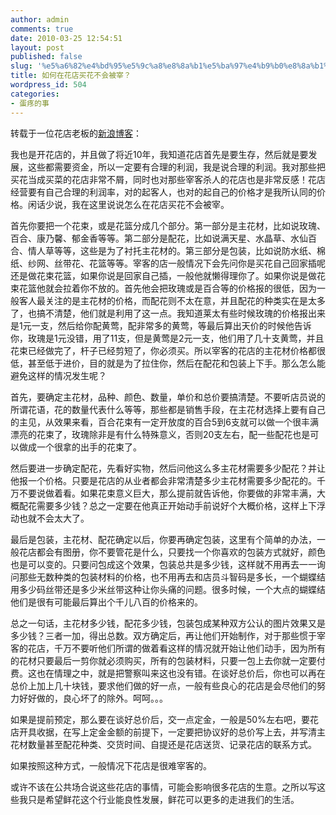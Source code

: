 ```yaml
---
author: admin
comments: true
date: 2010-03-25 12:54:51
layout: post
published: false
slug: '%e5%a6%82%e4%bd%95%e5%9c%a8%e8%8a%b1%e5%ba%97%e4%b9%b0%e8%8a%b1%e4%b8%8d%e4%bc%9a%e8%a2%ab%e5%ae%b0%ef%bc%9f'
title: 如何在花店买花不会被宰？
wordpress_id: 504
categories:
- 蛋疼的事
---
```


转载于一位花店老板的[新浪博客](http://blog.sina.com.cn/s/blog_4e4542ba0100beeu.html)：

我也是开花店的，并且做了将近10年，我知道花店首先是要生存，然后就是要发展，这些都需要资金，所以一定要有合理的利润，我是说合理的利润。我对那些把买花当成买菜的花店非常不屑，同时也对那些宰客杀人的花店也是非常反感！花店经营要有自己合理的利润率，对的起客人，也对的起自己的价格才是我所认同的价格。闲话少说，我在这里说说怎么在花店买花不会被宰。

首先你要把一个花束，或是花篮分成几个部分。第一部分是主花材，比如说玫瑰、百合、康乃馨、郁金香等等。第二部分是配花，比如说满天星、水晶草、水仙百合、情人草等等，这些是为了衬托主花材的。第三部分是包装，比如说防水纸、棉纸、纱网、丝带花、花篮等等。宰客的店一般情况下会先问你是买花自己回家插呢还是做花束花篮，如果你说是回家自己插，一般他就懒得理你了。如果你说是做花束花篮他就会拉着你不放的。首先他会把玫瑰或是百合等的价格报的很低，因为一般客人最关注的是主花材的价格，而配花则不太在意，并且配花的种类实在是太多了，也搞不清楚，他们就是利用了这一点。我知道莱太有些时候玫瑰的价格报出来是1元一支，然后给你配黄莺，配非常多的黄莺，等最后算出天价的时候他告诉你，玫瑰是1元没错，用了11支，但是黄莺是2元一支，他们用了几十支黄莺，并且花束已经做完了，杆子已经剪短了，你必须买。所以宰客的花店的主花材价格都很低，甚至低于进价，目的就是为了拉住你，然后在配花和包装上下手。那么怎么能避免这样的情况发生呢？

首先，要确定主花材，品种、颜色、数量，单价和总价要搞清楚。不要听店员说的所谓花语，花的数量代表什么等等，那些都是销售手段，在主花材选择上要有自己的主见，从效果来看，百合花束有一定开放度的百合5到6支就可以做一个很丰满漂亮的花束了，玫瑰除非是有什么特殊意义，否则20支左右，配一些配花也是可以做成一个很拿的出手的花束了。

然后要进一步确定配花，先看好实物，然后问他这么多主花材需要多少配花？并让他报一个价格。只要是花店的从业者都会非常清楚多少主花材需要多少配花的。千万不要说做着看。如果花束意义巨大，那么提前就告诉他，你要做的非常丰满，大概配花需要多少钱？总之一定要在他真正开始动手前说好个大概价格，这样上下浮动也就不会太大了。

最后是包装，主花材、配花确定以后，你要再确定包装，这里有个简单的办法，一般花店都会有图册，你不要管花是什么，只要找一个你喜欢的包装方式就好，颜色也是可以变的。只要问包成这个效果，包装总共是多少钱，这样就不用再去一一询问那些无数种类的包装材料的价格，也不用再去和店员斗智码是多长，一个蝴蝶结用多少码丝带还是多少米丝带这种让你头痛的问题。很多时候，一个大点的蝴蝶结他们是很有可能最后算出个千儿八百的价格来的。

总之一句话，主花材多少钱，配花多少钱，包装包成某种双方公认的图片效果又是多少钱？三者一加，得出总数。双方确定后，再让他们开始制作，对于那些惯于宰客的花店，千万不要听他们所谓的做着看这样的情况就开始让他们动手，因为所有的花材只要最后一剪你就必须购买，所有的包装材料，只要一包上去你就一定要付费。这也在情理之中，就是把警察叫来这也没有错。在谈好总价后，你也可以再在总价上加上几十块钱，要求他们做的好一点，一般有些良心的花店是会尽他们的努力好好做的，良心坏了的除外。呵呵。。。

如果是提前预定，那么要在谈好总价后，交一点定金，一般是50%左右吧，要花店开具收据，在写上定金金额的前提下，一定要把协议好的总价写上去，并写清主花材数量甚至配花种类、交货时间、自提还是花店送货、记录花店的联系方式。

如果按照这种方式，一般情况下花店是很难宰客的。

或许不该在公共场合说这些花店的事情，可能会影响很多花店的生意。之所以写这些我只是希望鲜花这个行业能良性发展，鲜花可以更多的走进我们的生活。
